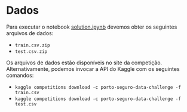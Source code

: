 # Dados

Para executar o notebook [solution.ipynb](../src/solution.ipynb) devemos obter os seguintes arquivos de dados:

- `train.csv.zip`
- `test.csv.zip`

Os arquivos de dados estão disponíveis no site da competição. Alternativamente, podemos invocar a API do Kaggle com os seguintes comandos:

- `kaggle competitions download -c porto-seguro-data-challenge -f train.csv`
- `kaggle competitions download -c porto-seguro-data-challenge -f test.csv`
